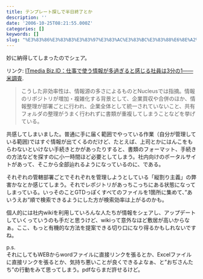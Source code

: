 ```yaml
---
title: テンプレート探しで半日終了とか
description: ''
date: '2006-10-25T08:21:55.000Z'
categories: []
keywords: []
slug: "%E3%83%86%E3%83%B3%E3%83%97%E3%83%AC%E3%83%BC%E3%83%88%E6%8E%A2%E3%81%97%E3%81%A7%E5%8D%8A%E6%97%A5%E7%B5%82%E4%BA%86%E3%81%A8%E3%81%8B"
---
```

妙に納得してしまったのでシェア。

リンク: [ITmedia Biz.ID：仕事で使う情報が多過ぎると感じる社員は3分の1――米調査](http://www.itmedia.co.jp/bizid/articles/0610/25/news016.html "ITmedia Biz.ID：仕事で使う情報が多過ぎると感じる社員は3分の1――米調査").

> こうした非効率性は、情報源の多さによるものとNucleusでは指摘。情報のリポジトリが増加・複雑化する背景として、企業買収や合併のほか、情報整理が部署ごとに行われ、企業全体として統一されていないこと、共有フォルダの整理がうまく行われずに書類が重複してしまうことなどを挙げている。

共感してしまいました。普通に手に届く範囲でやっている作業（自分が管理している範囲)ではすぐ情報が出てくるのだけど、たとえば、上司とかにはんこをもらわないといけない手続きとかがあったりすると、書類のフォーマット、手続きの方法などを探すのに小一時間ほど必要としてしまう。社内向けのポータルサイトがあって、そこから全部辿れるようになっているのに、である。

それぞれの管轄部署ごとでそれぞれを管理しようとしている「縦割り主義」の弊害かなとか感じてしまう。それでレポジトリがあっちこっちにある状態になってしまっている。いっそのことGTDっぽくすべてのファイルを1箇所に集めて、”あいうえお”順で検索できるようにした方が検索効率は上がるのかも。

個人的には社内wikiを利用していろんな人たちが情報をシェアし、アップデートしていくっていうのも手だと思うけど、wikiって意外なほど敷居が高いからなぁ。ここ、もっと有機的な方法を提案できる切り口になり得るかもしれないですね。

p.s.  
それにしてもWEBからwordファイルに直接リンクを張るとか、Excelファイルに直接リンクを張るとか、気持ち悪いことが良くできるよなぁ、と”おぢさんたち”の行動をみて思ってしまう。pdfならまだ許せるけど。